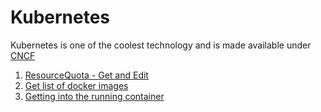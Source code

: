 # Kubernetes
Kubernetes is one of the coolest technology and is made available under [CNCF](https://www.cncf.io/cncf-kubernetes-project-journey/)

1. [ResourceQuota - Get and Edit](ResourceQuota.md)
2. [Get list of docker images](GrepImageTag.md)
3. [Getting into the running container](GettingIntoContainer.md)
